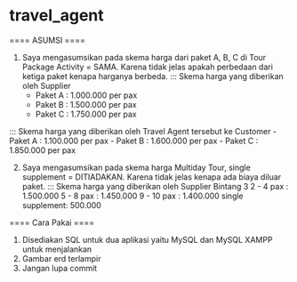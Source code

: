 # travel_agent
==== ASUMSI ====

1. Saya mengasumsikan pada skema harga dari paket A, B, C di Tour Package Activity = SAMA. Karena tidak jelas apakah perbedaan dari ketiga paket kenapa harganya berbeda.
::: Skema harga yang diberikan oleh Supplier
    - Paket A : 1.000.000 per pax
    - Paket B : 1.500.000 per pax
    - Paket C : 1.750.000 per pax

::: Skema harga yang diberikan oleh Travel Agent tersebut ke Customer
    - Paket A : 1.100.000 per pax
    - Paket B : 1.600.000 per pax
    - Paket C : 1.850.000 per pax

2. Saya mengasumsikan pada skema harga Multiday Tour, single supplement = DITIADAKAN. Karena tidak jelas kenapa ada biaya diluar paket.
::: Skema harga yang diberikan oleh Supplier
    Bintang 3
        2 - 4 pax : 1.500.000
        5 - 8 pax : 1.450.000
        9 - 10 pax : 1.400.000
        single supplement: 500.000

==== Cara Pakai ====

1. Disediakan SQL untuk dua aplikasi yaitu MySQL dan MySQL XAMPP untuk menjalankan
2. Gambar erd terlampir
3. Jangan lupa commit

